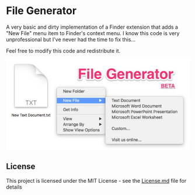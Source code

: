 # File Generator

A very basic and dirty implementation of a Finder extension that adds a "New File" menu item to Finder's context menu. 
I know this code is very unprofessional but I've never had the time to fix this… 

Feel free to modify this code and redistribute it.

![alt text](Preview.jpg)

## License

This project is licensed under the MIT License - see the [License.md](License.md) file for details
